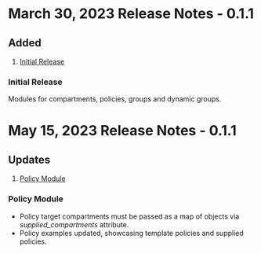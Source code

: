 # March 30, 2023 Release Notes - 0.1.1

## Added
1. [Initial Release](#0-1-0-initial)

### <a name="0-1-0-initial">Initial Release</a>
Modules for compartments, policies, groups and dynamic groups.

# May 15, 2023 Release Notes - 0.1.1

## Updates
1. [Policy Module](#0-1-1-policies)
### <a name="0-1-1-policies">Policy Module</a>
- Policy target compartments must be passed as a map of objects via *supplied_compartments* attribute.
- Policy examples updated, showcasing template policies and supplied policies.